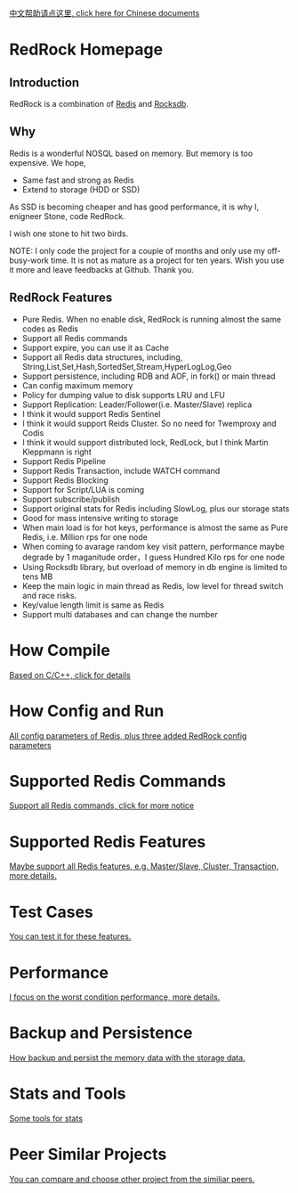 [中文帮助请点这里, click here for Chinese documents](documents/menu_cn.md) 

# RedRock Homepage

## Introduction
RedRock is a combination of [Redis](https://github.com/antirez/redis) and [Rocksdb](https://rocksdb.org/).

## Why
Redis is a wonderful NOSQL based on memory. But memory is too expensive. We hope,
* Same fast and strong as Redis
* Extend to storage (HDD or SSD)

As SSD is becoming cheaper and has good performance, it is why I, enigneer Stone, code RedRock. 

I wish one stone to hit two birds. 

NOTE: 
I only code the project for a couple of months and only use my off-busy-work time. 
It is not as mature as a project for ten years. 
Wish you use it more and leave feedbacks at Github. Thank you.

## RedRock Features
* Pure Redis. When no enable disk, RedRock is running almost the same codes as Redis
* Support all Redis commands
* Support expire, you can use it as Cache
* Support all Redis data structures, including, String,List,Set,Hash,SortedSet,Stream,HyperLogLog,Geo
* Support persistence, including RDB and AOF, in fork() or main thread
* Can config maximum memory
* Policy for dumping value to disk supports LRU and LFU
* Support Replication: Leader/Follower(i.e. Master/Slave) replica
* I think it would support Redis Sentinel
* I think it would support Reids Cluster. So no need for Twemproxy and Codis
* I think it would support distributed lock, RedLock, but I think Martin Kleppmann is right 
* Support Redis Pipeline
* Support Redis Transaction, include WATCH command
* Support Redis Blocking
* Support for Script/LUA is coming
* Support subscribe/publish
* Support original stats for Redis including SlowLog, plus our storage stats
* Good for mass intensive writing to storage
* When main load is for hot keys, performance is almost the same as Pure Redis, i.e. Million rps for one node
* When coming to avarage random key visit pattern, performance maybe degrade by 1 maganitude order，I guess Hundred Kilo rps for one node
* Using Rocksdb library, but overload of memory in db engine is limited to tens MB
* Keep the main logic in main thread as Redis, low level for thread switch and race risks.
* Key/value length limit is same as Redis
* Support multi databases and can change the number

# How Compile

[Based on C/C++, click for details](documents/compile_en.md)

# How Config and Run

[All config parameters of Redis, plus three added RedRock config parameters](documents/howrun_en.md)

# Supported Redis Commands

[Support all Redis commands, click for more notice](documents/commands_en.md)

# Supported Redis Features

[Maybe support all Redis features, e.g. Master/Slave, Cluster, Transaction, more details.](documents/feature_en.md)

# Test Cases

[You can test it for these features.](documents/test_en.md)

# Performance

[I focus on the worst condition performance, more details.](documents/performance_en.md)

# Backup and Persistence

[How backup and persist the memory data with the storage data.](documents/persistence_en.md)

# Stats and Tools

[Some tools for stats](documents/stat_en.md)

# Peer Similar Projects

[You can compare and choose other project from the similiar peers.](documents/peers_en.md)